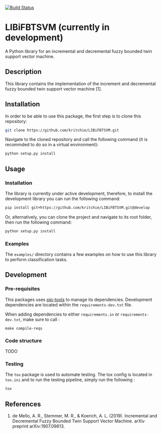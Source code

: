 
[![Build Status](https://dev.azure.com/karlritchie1/LIBiFBTSVM/_apis/build/status/kritchie.LIBiFBTSVM?branchName=master)](https://dev.azure.com/karlritchie1/LIBiFBTSVM/_build/latest?definitionId=1&branchName=master)

# LIBiFBTSVM (currently in development)

A Python library for an incremental and decremental fuzzy bounded twin support vector machine.

## Description

This library contains the implementation of the increment and decremental fuzzy bounded twin support vector machine [1].

## Installation

In order to be able to use this package, the first step is to clone this repository:

```bash
git clone https://github.com/kritchie/LIBiFBTSVM.git
```

Navigate to the cloned repository and call the following command (it is recommded to do so in a virtual environment):

```bash
python setup.py install
```

## Usage

### Installation

The library is currently under active development, therefore, to install the development library you can
run the following command:

```bash
pip install git+https://github.com/kritchie/LIBiFBTSVM.git@develop
```

Or, alternatively, you can clone the project and navigate to its root folder, then run the following command:

```bash
python setup.py install
```

### Examples

The `examples/` directory contains a few examples on how to use this library to perform classification tasks.

## Development

### Pre-requisites

This packages uses [pip-tools](https://github.com/jazzband/pip-tools) to manage its dependencies.
Development dependencies are located within the `requirements-dev.txt` file.

When adding dependencies to either `requirements.in` or `requirements-dev.txt`, make sure to call :

```
make compile-reqs
```

### Code structure

TODO

### Testing

The `tox` package is used to automate testing. The tox config is located in `tox.ini` and to run the testing pipeline, simply run the following :

```bash
tox
```

## References

1. de Mello, A. R., Stemmer, M. R., & Koerich, A. L. (2019). Incremental and Decremental Fuzzy Bounded Twin Support Vector Machine. arXiv preprint arXiv:1907.09613.
